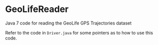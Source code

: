 # GeoLifeReader
Java 7 code for reading the GeoLife GPS Trajectories dataset

Refer to the code in `Driver.java` for some pointers as to how to use this code.
